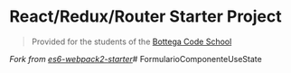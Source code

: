 # React/Redux/Router Starter Project

> Provided for the students of the [Bottega Code School](https://bottega.tech/)

*Fork from [es6-webpack2-starter](https://github.com/micooz/es6-webpack2-starter)*#   F o r m u l a r i o C o m p o n e n t e U s e S t a t e  
 